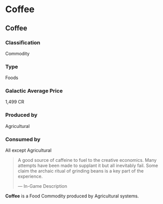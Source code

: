 # Coffee
## Coffee

		

### Classification

Commodity

### Type

Foods

### Galactic Average Price

1,499 CR

### Produced by

Agricultural

### Consumed by

All except Agricultural

> 
> 
> A good source of caffeine to fuel to the creative economics. Many attempts have been made to supplant it but all inevitably fail. Some claim the archaic ritual of grinding beans is a key part of the experience.
> 
> 
> — In-Game Description
> 

**Coffee** is a Food Commodity produced by Agricultural systems.